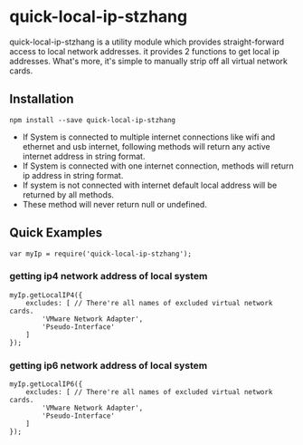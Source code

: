 # quick-local-ip-stzhang

quick-local-ip-stzhang is a utility module which provides straight-forward access to local network addresses. it provides 2 functions to get local ip addresses. What's more, it's simple to manually strip off all virtual network cards.

## Installation

    npm install --save quick-local-ip-stzhang

- If System is connected to multiple internet connections like wifi and ethernet and usb internet, following methods will return any active internet address in string format.
- If System is connected with one internet connection, methods will return ip address in string format.
- If system is not connected with internet default local address will be returned by all methods.
- These method will never return null or undefined.

## Quick Examples

    var myIp = require('quick-local-ip-stzhang');

### getting ip4 network address of local system

    myIp.getLocalIP4({
        excludes: [ // There're all names of excluded virtual network cards.
            'VMware Network Adapter',
            'Pseudo-Interface'
        ]
    });

### getting ip6 network address of local system

    myIp.getLocalIP6({
        excludes: [ // There're all names of excluded virtual network cards.
            'VMware Network Adapter',
            'Pseudo-Interface'
        ]
    });
